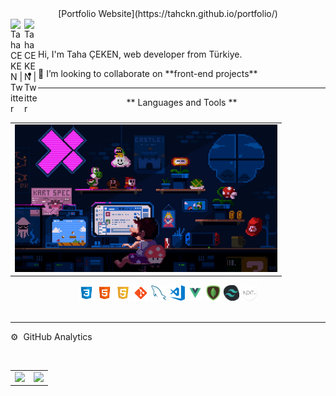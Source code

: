 <div align="center">
  [Portfolio Website](https://tahckn.github.io/portfolio/)
  </div>
<a href="https://twitter.com/tahckn">
  <img align="left" alt="Taha CEKEN | Twitter" width="22px" src="https://raw.githubusercontent.com/peterthehan/peterthehan/master/assets/twitter.svg" />
</a>
<a href="mailto:taha-ceken@hotmail.com">
  <img align="left" alt="Taha CEKEN | Twitter" width="22px" src="https://upload.wikimedia.org/wikipedia/commons/thumb/e/ec/Circle-icons-mail.svg/1200px-Circle-icons-mail.svg.png" />
  <br>
  <br>
</a>
<table align="right"><tr><td>
<img alt="GIF" src="https://github.com/Tahckn/Tahckn/blob/main/img/ezgif.com-gif-maker.gif?raw=true" width="420" height="236" />
</td></tr></table>
<p>
Hi, I'm Taha ÇEKEN, web developer from Türkiye.
</p>

<ul>
  <li> 👯 I’m looking to collaborate on **front-end projects**</li>
</ul>
  
<hr>

<p align="center"> ** Languages and Tools ** <br> <br> </p>
<div align="center">
<code><img height="25" src="https://raw.githubusercontent.com/Tahckn/Tahckn/e6ecd29134bfdad0587d14b87be2a8d823742915/img/icons8-css3.svg"></code>
<code><img height="25" src="https://raw.githubusercontent.com/Tahckn/Tahckn/e6ecd29134bfdad0587d14b87be2a8d823742915/img/icons8-html-5.svg"></code>
<code><img height="25" src="https://raw.githubusercontent.com/Tahckn/Tahckn/e6ecd29134bfdad0587d14b87be2a8d823742915/img/icons8-javascript-logo.svg"></code>
<code><img height="25" src="https://raw.githubusercontent.com/Tahckn/Tahckn/e6ecd29134bfdad0587d14b87be2a8d823742915/img/icons8-git.svg"></code>
<code><img height="25" src="https://github.com/Tahckn/Tahckn/blob/main/img/127428630-7563c6a0-4ce4-4b21-9473-b7c2b149f3c4.png?raw=true"></code>
<code><img height="25" src="https://github.com/Tahckn/Tahckn/blob/main/img/visual-studio-code.png?raw=true"></code>
<code><img height="25" src="https://github.com/Tahckn/Tahckn/blob/main/img/Vue-JS-01.png?raw=true"></code>
<code><img height="25" src="https://github.com/Tahckn/Tahckn/blob/main/img/pngwing.com.png?raw=true"></code>
<code><img height="25" src="https://raw.githubusercontent.com/Tahckn/Tahckn/main/img/Tailwind-img.png"></code>
<code><img height="25" src="https://raw.githubusercontent.com/Tahckn/Tahckn/main/img/nextjs-boilerplate-logo.png"></code>
  </div>
<br>
<hr>
<p>⚙️ &nbsp;GitHub Analytics</p>
<br>

<Table cellpadding="0">
  <tr style="padding: 0">
    <td>
  <a href="https://github.com/Tahckn">
  <img align=top height="180em" src="https://github-readme-stats-eight-theta.vercel.app/api?username=Tahckn&show_icons=true&theme=algolia&include_all_commits=true&count_private=true&title_color=dd2ee5&text_color=fefefe"/></td>
  <td>
    <a href="https://github.com/Tahckn">
  <img align=top height="180em" src="https://github-readme-stats.vercel.app/api/top-langs/?username=Tahckn&layout=compact&bg_color=050f2c&title_color=dd2ee5&text_color=fefefe"/></td>
  </tr>
</Table>

 

